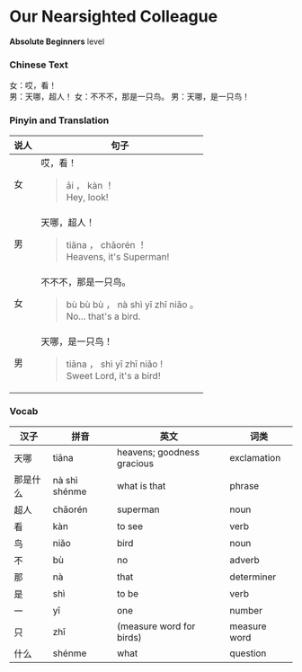 # Our Nearsighted Colleague
**Absolute Beginners** level
### Chinese Text
女：哎，看！<br />男：天哪，超人！
女：不不不，那是一只鸟。
男：天哪，是一只鸟！

### Pinyin and Translation
|说人|句子|
|----|----|
|女|哎，看！<blockquote>āi ， kàn ！<br />Hey, look!</blockquote>|
|男|天哪，超人！<blockquote>tiāna ， chāorén ！<br />Heavens, it's Superman!</blockquote>|
|女|不不不，那是一只鸟。<blockquote>bù bù bù ， nà shì yī zhī niǎo 。<br />No... that's a bird.</blockquote>|
|男|天哪，是一只鸟！<blockquote>tiāna ， shì yī zhī niǎo !<br />Sweet Lord, it's a bird!</blockquote>|
### Vocab
|汉子|拼音|英文|词类|
|----|----|----|----|
|天哪|tiāna|heavens; goodness gracious|exclamation|
|那是什么|nà shì shénme|what is that|phrase|
|超人|chāorén|superman|noun|
|看|kàn|to see|verb|
|鸟|niǎo|bird|noun|
|不|bù|no|adverb|
|那|nà|that|determiner|
|是|shì|to be|verb|
|一|yī|one|number|
|只|zhī|(measure word for birds)|measure word|
|什么|shénme|what|question|